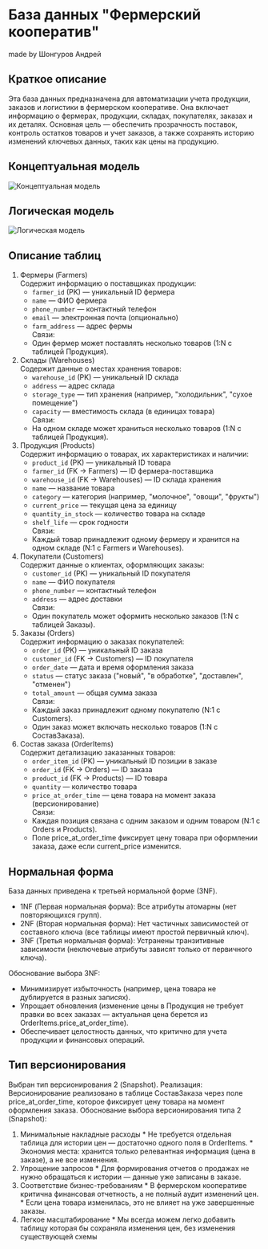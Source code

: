 # База данных "Фермерский кооператив"

made by Шонгуров Андрей
## Краткое описание
Эта база данных предназначена для автоматизации учета продукции, заказов и логистики в фермерском кооперативе. Она включает информацию о фермерах, продукции, складах, покупателях, заказах и их деталях. Основная цель — обеспечить прозрачность поставок, контроль остатков товаров и учет заказов, а также сохранять историю изменений ключевых данных, таких как цены на продукцию.
## Концептуальная модель
![Концептуальная модель](https://github.com/user-attachments/assets/ecb0428e-92ab-48d3-875d-d5a78c675ad8)
## Логическая модель
![Логическая модель](https://github.com/user-attachments/assets/bf50c28d-d047-45c5-b882-4fe1bab97f49)
## Описание таблиц
1. Фермеры (Farmers)  
  Содержит информацию о поставщиках продукции:
    * `farmer_id` (PK) — уникальный ID фермера
    * `name` — ФИО фермера
    * `phone_number` — контактный телефон
    * `email` — электронная почта (опционально)
    * `farm_address` — адрес фермы  
  Связи:
   * Один фермер может поставлять несколько товаров (1:N с таблицей Продукция).
2. Склады (Warehouses)  
  Содержит данные о местах хранения товаров:
    * `warehouse_id` (PK) — уникальный ID склада
    * `address` — адрес склада
    * `storage_type` — тип хранения (например, "холодильник", "сухое помещение")
    * `capacity` — вместимость склада (в единицах товара)  
  Связи:
    * На одном складе может храниться несколько товаров (1:N с таблицей Продукция).
3. Продукция (Products)  
  Содержит информацию о товарах, их характеристиках и наличии:
    * `product_id` (PK) — уникальный ID товара
    * `farmer_id` (FK → Farmers) — ID фермера-поставщика
    * `warehouse_id` (FK → Warehouses) — ID склада хранения
    * `name` — название товара
    * `category` — категория (например, "молочное", "овощи", "фрукты")
    * `current_price` — текущая цена за единицу
    * `quantity_in_stock` — количество товара на складе
    * `shelf_life` — срок годности  
  Связи:
    * Каждый товар принадлежит одному фермеру и хранится на одном складе (N:1 с Farmers и Warehouses).
4. Покупатели (Customers)  
  Содержит данные о клиентах, оформляющих заказы:
    * `customer_id` (PK) — уникальный ID покупателя
    * `name` — ФИО покупателя
    * `phone_number` — контактный телефон
    * `address` — адрес доставки  
  Связи:
    * Один покупатель может оформить несколько заказов (1:N с таблицей Заказы).
5. Заказы (Orders)  
  Содержит информацию о заказах покупателей:
    * `order_id` (PK) — уникальный ID заказа
    * `customer_id` (FK → Customers) — ID покупателя
    * `order_date` — дата и время оформления заказа
    * `status` — статус заказа ("новый", "в обработке", "доставлен", "отменен")
    * `total_amount` — общая сумма заказа  
  Связи:
    * Каждый заказ принадлежит одному покупателю (N:1 с Customers).
    * Один заказ может включать несколько товаров (1:N с СоставЗаказа).
6. Состав заказа (OrderItems)  
  Содержит детализацию заказанных товаров:
    * `order_item_id` (PK) — уникальный ID позиции в заказе
    * `order_id` (FK → Orders) — ID заказа
    * `product_id` (FK → Products) — ID товара
    * `quantity` — количество товара
    * `price_at_order_time` — цена товара на момент заказа (версионирование)  
  Связи:
    * Каждая позиция связана с одним заказом и одним товаром (N:1 с Orders и Products).
    * Поле price_at_order_time фиксирует цену товара при оформлении заказа, даже если current_price изменится.

## Нормальная форма
База данных приведена к третьей нормальной форме (3NF).
  * 1NF (Первая нормальная форма):
    Все атрибуты атомарны (нет повторяющихся групп).
  * 2NF (Вторая нормальная форма):
    Нет частичных зависимостей от составного ключа (все таблицы имеют простой первичный ключ).
  * 3NF (Третья нормальная форма):
    Устранены транзитивные зависимости (неключевые атрибуты зависят только от первичного ключа).

Обоснование выбора 3NF:
  - Минимизирует избыточность (например, цена товара не дублируется в разных записях).
  - Упрощает обновления (изменение цены в Продукция не требует правки во всех заказах — актуальная цена берется из OrderItems.price_at_order_time).
  - Обеспечивает целостность данных, что критично для учета продукции и финансовых операций.
## Тип версионирования
Выбран тип версионирования 2 (Snapshot).
Реализация:
  Версионирование реализовано в таблице СоставЗаказа через поле price_at_order_time, которое фиксирует цену товара на момент оформления заказа.
Обоснование выбора версионирования типа 2 (Snapshot):
  1. Минимальные накладные расходы
    * Не требуется отдельная таблица для истории цен — достаточно одного поля в OrderItems.
    * Экономия места: хранится только релевантная информация (цена в заказе), а не все изменения.
  2. Упрощение запросов
    * Для формирования отчетов о продажах не нужно обращаться к истории — данные уже записаны в заказе.
  3. Соответствие бизнес-требованиям
    * В фермерском кооперативе критична финансовая отчетность, а не полный аудит изменений цен.
    * Если цена товара изменилась, это не влияет на уже завершенные заказы.
  4. Легкое масштабирование
    * Мы всегда можем легко добавить таблицу которая бы сохраняла изменения цен, без изменения существующей схемы
